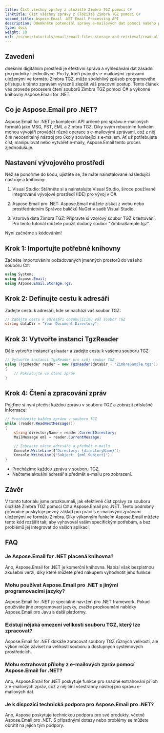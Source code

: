 ```yaml
---
title: Číst všechny zprávy z úložiště Zimbra TGZ pomocí C#
linktitle: Číst všechny zprávy z úložiště Zimbra TGZ pomocí C#
second_title: Aspose.Email .NET Email Processing API
description: Odemkněte potenciál správy e-mailových dat pomocí našeho podrobného průvodce čtením souborů Zimbra TGZ pomocí C# a knihovny Aspose.Email for .NET. Tento tutoriál vám pomůže efektivně přistupovat k e-mailovým zprávám a zpracovávat je.
type: docs
weight: 10
url: /cs/net/tutorials/email/email-files-storage-and-retrieval/read-all-messages-from-zimbra-tgz-storage/
---
```

## Zavedení

dnešním digitálním prostředí je efektivní správa a vyhledávání dat zásadní pro podniky i jednotlivce. Pro ty, kteří pracují s e-mailovými zprávami uloženými ve formátu Zimbra TGZ, může spolehlivý způsob programového přístupu k těmto zprávám výrazně zlepšit váš pracovní postup. Tento článek vás provede procesem čtení souborů Zimbra TGZ pomocí C# a výkonné knihovny Aspose.Email for .NET.

## Co je Aspose.Email pro .NET?

Aspose.Email for .NET je komplexní API určené pro správu e-mailových formátů jako MSG, PST, EML a Zimbra TGZ. Díky svým robustním funkcím mohou vývojáři provádět různé operace s e-mailovými zprávami, což z něj činí neocenitelný nástroj pro úkoly související s e-mailem. Ať už potřebujete číst, manipulovat nebo vytvářet e-maily, Aspose.Email tento proces zjednodušuje.

## Nastavení vývojového prostředí

Než se ponoříme do kódu, ujistěte se, že máte nainstalované následující nástroje a knihovny:

1. Visual Studio: Stáhněte si a nainstalujte Visual Studio, široce používané integrované vývojové prostředí (IDE) pro vývoj v C#.

2. Aspose.Email pro .NET: Aspose.Email můžete získat z webu nebo prostřednictvím Správce balíčků NuGet v sadě Visual Studio.

3. Vzorová data Zimbra TGZ: Připravte si vzorový soubor TGZ k testování. Pro tento tutoriál můžete použít dodaný soubor "ZimbraSample.tgz".

Nyní začněme s kódováním!

## Krok 1: Importujte potřebné knihovny

Začněte importováním požadovaných jmenných prostorů do vašeho souboru C#:

```csharp
using System;
using Aspose.Email;
using Aspose.Email.Storage.Tgz;
```

## Krok 2: Definujte cestu k adresáři

Zadejte cestu k adresáři, kde se nachází váš soubor TGZ:

```csharp
// Zadejte cestu k adresáři obsahujícímu váš soubor TGZ
string dataDir = "Your Document Directory";
```

## Krok 3: Vytvořte instanci TgzReader

 Dále vytvořte instanci`TgzReader` a zadejte cestu k vašemu souboru TGZ:

```csharp
// Vytvořte instanci TgzReader pro svůj soubor TGZ
using (TgzReader reader = new TgzReader(dataDir + "ZimbraSample.tgz"))
{
    // Pokračujte ve čtení zpráv
}
```

## Krok 4: Čtení a zpracování zpráv

Pojďme si nyní přečíst každou zprávu v souboru TGZ a zobrazit příslušné informace:

```csharp
// Procházejte každou zprávu v souboru TGZ
while (reader.ReadNextMessage())
{
    string directoryName = reader.CurrentDirectory;
    MailMessage eml = reader.CurrentMessage;

    // Zobrazte název adresáře a předmět e-mailu
    Console.WriteLine($"Directory: {directoryName}");
    Console.WriteLine($"Subject: {eml.Subject}");
}
```

- Procházíme každou zprávu v souboru TGZ.
- Načteme aktuální adresář a předmět e-mailu pro zobrazení.


## Závěr

V tomto tutoriálu jsme prozkoumali, jak efektivně číst zprávy ze souboru úložiště Zimbra TGZ pomocí C# a Aspose.Email pro .NET. Tento podrobný průvodce poskytuje pevný základ pro práci s e-mailovými zprávami uloženými ve formátu Zimbra. Díky výkonným funkcím Aspose.Email můžete tento kód rozšířit tak, aby vyhovoval vašim specifickým potřebám, a bez problémů jej integrovat do vašich aplikací.

## FAQ

### Je Aspose.Email for .NET placená knihovna?
Ano, Aspose.Email for .NET je komerční knihovna. Nabízí však bezplatnou zkušební verzi, díky které můžete před nákupem vyhodnotit jeho funkce.

### Mohu používat Aspose.Email pro .NET s jinými programovacími jazyky?
Aspose.Email for .NET je speciálně navržen pro .NET framework. Pokud používáte jiné programovací jazyky, zvažte prozkoumání nabídky Aspose.Email pro Javu a další platformy.

### Existují nějaká omezení velikosti souboru TGZ, který lze zpracovat?
Aspose.Email for .NET dokáže zpracovat soubory TGZ různých velikostí, ale výkon může záviset na velikosti souboru a dostupných systémových prostředcích.

### Mohu extrahovat přílohy z e-mailových zpráv pomocí Aspose.Email for .NET?
Ano, Aspose.Email for .NET poskytuje funkce pro snadné extrahování příloh z e-mailových zpráv, což z něj činí všestranný nástroj pro správu e-mailových dat.

### Je k dispozici technická podpora pro Aspose.Email pro .NET?
Ano, Aspose poskytuje technickou podporu pro své produkty, včetně Aspose.Email pro .NET. S případnými dotazy nebo problémy se můžete obrátit na jejich tým podpory.